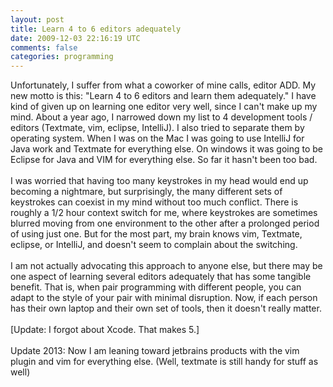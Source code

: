 ```yaml
---
layout: post
title: Learn 4 to 6 editors adequately
date: 2009-12-03 22:16:19 UTC
comments: false
categories: programming
---
```


Unfortunately, I suffer from what a coworker of mine calls, editor ADD.  My new motto is this: "Learn 4 to 6 editors and learn them adequately."  I have kind of given up on learning one editor very well, since I can't make up my mind.  About a year ago, I narrowed down my list to 4 development tools / editors (Textmate, vim, eclipse, IntelliJ).  I also tried to separate them by operating system.  When I was on the Mac I was going to use IntelliJ for Java work and Textmate for everything else.  On windows it was going to be Eclipse for Java and VIM for everything else.  So far it hasn't been too bad.<br /><br />I was worried that having too many keystrokes in my head would end up becoming a nightmare, but surprisingly, the many different sets of keystrokes can coexist in my mind without too much conflict.  There is roughly a 1/2 hour context switch for me, where keystrokes are sometimes blurred moving from one environment to the other after a prolonged period of using just one.  But for the most part, my brain knows vim, Textmate, eclipse, or IntelliJ, and doesn't seem to complain about the switching.<br /><br />I am not actually advocating this approach to anyone else, but there may be one aspect of learning several editors adequately that has some tangible benefit.  That is, when pair programming with different people, you can adapt to the style of your pair with minimal disruption.  Now, if each person has their own laptop and their own set of tools, then it doesn't really matter.<br /><br />[Update:  I forgot about Xcode.  That makes 5.]<br /><br />Update 2013: Now I am leaning toward jetbrains products with the vim plugin and&nbsp;vim for everything else. (Well, textmate is still handy for stuff as well)
